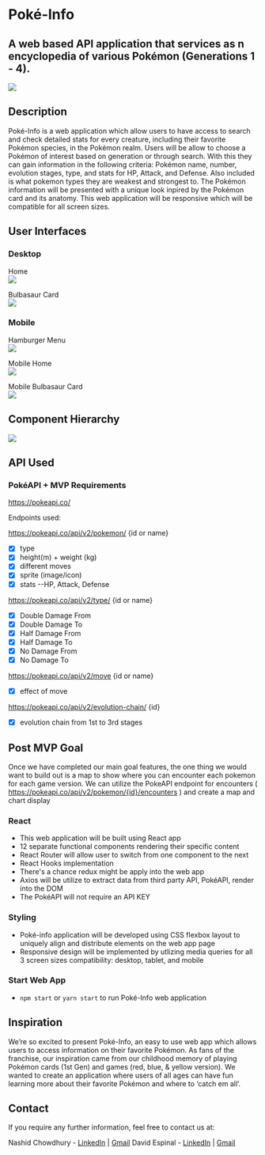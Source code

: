 # Poké-Info

## A web based API application that services as n encyclopedia of various Pokémon (Generations 1 - 4). 
<img src="https://upload.wikimedia.org/wikipedia/commons/9/98/International_Pok%C3%A9mon_logo.svg"/>

## Description

Poké-Info is a web application which allow users to have access to search and check detailed stats for every creature, including their favorite Pokémon species, in the Pokémon realm. Users will be allow to choose a Pokémon of interest based on generation or through search. With this they can  gain information in the following criteria: Pokémon name, number, evolution stages, type, and stats for HP, Attack, and Defense. Also included is what pokemon types they are weakest and strongest to.  The Pokémon information will be presented with a unique look inpired by the Pokémon card and its anatomy. This web application will be responsive which will be compatible for all screen sizes. 



## User Interfaces
### Desktop
Home<br>
<img src=Home.png/>

Bulbasaur Card<br>
<img src=Bulbasaur.png/>

### Mobile 
Hamburger Menu<br>
<img src="Mobile Menu.png"/>

Mobile Home<br>
<img src="Mobile Home.png"/>

Mobile Bulbasaur Card <br>
<img src="Mobile Bulbasaur.png"/>

## Component Hierarchy
<img src=Component_Hierarchy.png/>

## API Used

### PokéAPI + MVP Requirements

https://pokeapi.co/

Endpoints used: <br>

https://pokeapi.co/api/v2/pokemon/ {id or name}<br>
- [x] type
- [x] height(m) + weight (kg) 
- [x] different moves 
- [x] sprite (image/icon)  
- [x] stats --HP, Attack, Defense

https://pokeapi.co/api/v2/type/ {id or name}<br>
- [x] Double Damage From
- [x] Double Damage To 
- [x] Half Damage From 
- [x] Half Damage To
- [x] No Damage From
- [x] No Damage To 

https://pokeapi.co/api/v2/move {id or name} <br>
- [x] effect of move 

https://pokeapi.co/api/v2/evolution-chain/ {id} <br> 
- [x] evolution chain from 1st to 3rd stages


## Post MVP Goal

Once we have completed our main goal features, the one thing we would want to build out is a map to show where you can encounter each pokemon for each game version. 
We can utilize the PokeAPI endpoint for encounters ( https://pokeapi.co/api/v2/pokemon/{id}/encounters ) and create a map and chart display 

### React
- This web application will be built using React app
- 12 separate functional components rendering their specific content
- React Router will allow user to switch from one component to the next
- React Hooks implementation
- There's a chance redux might be apply into the web app
- Axios will be utilize to extract data from third party API, PokéAPI, render into the DOM
- The PokéAPI will not require an API KEY

### Styling
- Poké-info application will be developed using CSS flexbox layout to uniquely align and distribute elements on the web app page
- Responsive design will be implemented by utlizing media queries for all 3 screen sizes compatibility: desktop, tablet, and mobile

### Start Web App
- `npm start` or `yarn start` to run Poké-Info web application

## Inspiration
We’re so excited to present Poké-Info, an easy to use web app which allows users to access information on their favorite Pokémon. As fans of the franchise, our inspiration came from our childhood memory of playing Pokémon cards (1st Gen) and games (red, blue, & yellow version). We wanted to create an application where users of all ages can have fun learning more about their favorite Pokémon and where to ‘catch em all’.

## Contact
If you require any further information, feel free to contact us at:

Nashid Chowdhury - [LinkedIn](https://www.linkedin.com/in/nashidc/) | [Gmail](nash.chowdhury@gmail.com)
David Espinal - [LinkedIn](https://www.linkedin.com/in/david-espinal-28b91a1b7/) | [Gmail](despinal0425@gmail.com)


